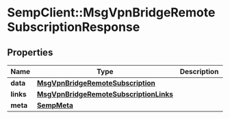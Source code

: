 # SempClient::MsgVpnBridgeRemoteSubscriptionResponse

## Properties
Name | Type | Description | Notes
------------ | ------------- | ------------- | -------------
**data** | [**MsgVpnBridgeRemoteSubscription**](MsgVpnBridgeRemoteSubscription.md) |  | [optional] 
**links** | [**MsgVpnBridgeRemoteSubscriptionLinks**](MsgVpnBridgeRemoteSubscriptionLinks.md) |  | [optional] 
**meta** | [**SempMeta**](SempMeta.md) |  | 


